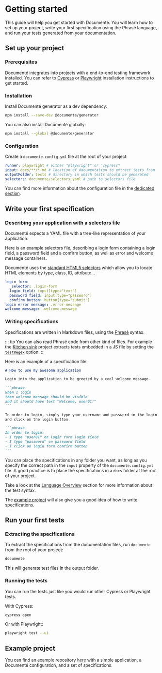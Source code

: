 # Getting started

This guide will help you get started with Documenté. You will learn how to set up your project, write your first specification using the Phrasé language, and run your tests generated from your documentation.

## Set up your project

### Prerequisites

Documenté integrates into projects with a end-to-end testing framework installed. You can refer to [Cypress](https://docs.cypress.io/guides/getting-started/installing-cypress) or [Playwright](https://playwright.dev/docs/intro) installation instructions to get started.

### Installation

Install Documenté generator as a dev dependency:

```bash
npm install --save-dev @documente/generator
```

You can also install Documenté globally:

```bash
npm install --global @documente/generator
```

### Configuration

Create a `documente.config.yml` file at the root of your project:

```yaml
runner: playwright # either "playwright" or "cypress"
input: docs/**/*.md # location of documentation to extract tests from
outputFolder: tests # directory in which tests should be generated
selectors: documente/selectors.yaml # path to selectors file
```

You can find more information about the configuration file in the [dedicated section](/cli-configuration).

## Write your first specification

### Describing your application with a selectors file

Documenté expects a YAML file with a tree-like representation of your application.

Here is an example selectors file, describing a login form containing a login field, a password field and a confirm button, as well as error and welcome message containers.

Documenté uses the [standard HTML5 selectors](https://drafts.csswg.org/selectors/) which allow you to locate HTML elements by type, class, ID, attribute...

```yaml
login form:
  _selector: .login-form
  login field: input[type="text"]
  password field: input[type="password"]
  confirm button: button[type="submit"]
login error message: .error-message
welcome message: .welcome-message
```

### Writing specifications

Specifications are written in Markdown files, using the [Phrasé](https://github.com/documente/documente/tree/main/packages/phrase) syntax.

::: tip
You can also read Phrasé code from other kind of files.
For example the [Kitchen sink](https://github.com/documente/documente/tree/main/packages/kitchen-sink) project extracts tests embedded in a JS file
by setting the [`testRegex`](/cli-configuration#testregex) option.
:::


Here is an example of a specification file:

````markdown
# How to use my awesome application

Login into the application to be greeted by a cool welcome message.

```phrase
when I login
then welcome message should be visible
and it should have text "Welcome, user01!"
```

In order to login, simply type your username and password in the login form
and click on the login button.

```phrase
In order to login:
- I type "user01" on login form login field
- I type "password" on password field
- I click on login form confirm button
```
````

You can place the specifications in any folder you want, as long as you specify the correct path in the `input` property of the `documente.config.yml` file.
A good practice is to place the specifications in a `docs` folder at the root of your project.

Take a look at the [Language Overview](/language-overview) section for more information about the test syntax.

The [example project](https://github.com/documente/example-sut) will also give you a good idea of how to write specifications.

## Run your first tests

### Extracting the specifications

To extract the specifications from the documentation files, run `documente` from the root of your project:

```bash
documente
```

This will generate test files in the output folder.

### Running the tests

You can run the tests just like you would run other Cypress or Playwright tests.

With Cypress:

```bash
cypress open
```

Or with Playwright:

```bash
playwright test --ui
```

## Example project

You can find an example repository [here](https://github.com/documente/example-sut) with a simple application, a Documenté configuration, and a set of specifications.
